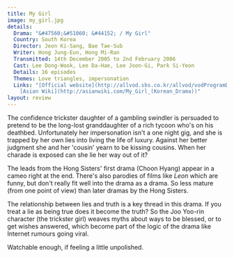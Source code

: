 ```yaml
---
title: My Girl
image: my_girl.jpg
details:
  Drama: "&#47560;&#51060; &#44152; / My Girl"
  Country: South Korea
  Director: Jeon Ki-Sang, Bae Tae-Sub
  Writer: Hong Jung-Eun, Hong Mi-Ran
  Transmitted: 14th December 2005 to 2nd February 2006
  Cast: Lee Dong-Wook, Lee Da-Hae, Lee Joon-Gi, Park Si-Yeon
  Details: 16 episodes
  Themes: Love triangles, impersonation
  Links: "[Official website](http://allvod.sbs.co.kr/allvod/vodProgramDetail.do?pgmId=00000322657)
    [Asian Wiki](http://asianwiki.com/My_Girl_(Korean_Drama))"
layout: review
---
```

The confidence trickster daughter of a gambling swindler is persuaded
to pretend to be the long-lost granddaughter of a rich tycoon who's on
his deathbed. Unfortunately her impersonation isn't a one night gig,
and she is trapped by her own lies into living the life of luxury.
Against her better judgment she and her 'cousin' yearn to be kissing
cousins. When her charade is exposed can she lie her way out of it?

The leads from the Hong Sisters' first drama (Choon Hyang) appear in
a cameo right at the end.  There's also parodies of films like *Leon*
which are funny, but don't really fit well into the drama as a drama.
So less mature (from one point of view) than later dramas by the Hong
Sisters.

The relationship between lies and truth is a key thread in this
drama. If you treat a lie as being true does it become the truth?
So the Joo Yoo-rin character (the trickster girl) weaves myths
about ways to be blessed, or to get wishes answered, which become
part of the logic of the drama like Internet rumours going viral.

Watchable enough, if feeling a little unpolished.
